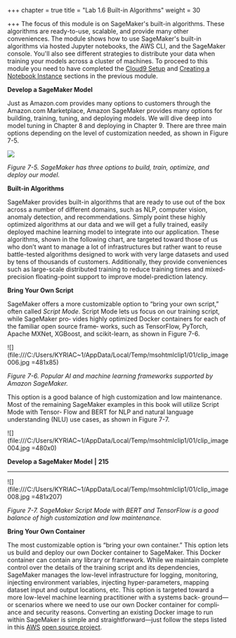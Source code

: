 +++
chapter = true
title = "Lab 1.6 Built-in Algorithms"
weight = 30

+++
The focus of this module is on SageMaker's built-in algorithms. These algorithms are ready-to-use, scalable, and provide many other conveniences. The module shows how to use SageMaker's built-in algorithms via hosted Jupyter notebooks, the AWS CLI, and the SageMaker console. You'll also see different strategies to distribute your data when training your models across a cluster of machines. To proceed to this module you need to have completed the [Cloud9 Setup](../prerequisites/cloud9.html) and [Creating a Notebook Instance](../introduction/notebook.html) sections in the previous module.

**Develop a SageMaker Model**

Just as Amazon.com provides many options to customers through the Amazon.com Marketplace, Amazon SageMaker provides many options for building, training, tuning, and deploying models. We will dive deep into model tuning in Chapter 8 and deploying in Chapter 9. There are three main options depending on the level of customization needed, as shown in Figure 7-5.

![](/images/model.png)

_Figure 7-5. SageMaker has three options to build, train, optimize, and deploy our model._

**Built-in Algorithms**

SageMaker provides built-in algorithms that are ready to use out of the box across a number of different domains, such as NLP, computer vision, anomaly detection, and recommendations. Simply point these highly optimized algorithms at our data and we will get a fully trained, easily deployed machine learning model to integrate into our application. These algorithms, shown in the following chart, are targeted toward those of us who don’t want to manage a lot of infrastructures but rather want to reuse battle-tested algorithms designed to work with very large datasets and used by tens of thousands of customers. Additionally, they provide conveniences such as large-scale distributed training to reduce training times and mixed-precision floating-point support to improve model-prediction latency.



**Bring Your Own Script**

SageMaker offers a more customizable option to “bring your own script,” often called _Script Mode_. Script Mode lets us focus on our training script, while SageMaker pro‐ vides highly optimized Docker containers for each of the familiar open source frame‐ works, such as TensorFlow, PyTorch, Apache MXNet, XGBoost, and scikit-learn, as shown in Figure 7-6.

![](file:///C:/Users/KYRIAC\~1/AppData/Local/Temp/msohtmlclip1/01/clip_image006.jpg =481x85)

_Figure 7-6. Popular AI and machine learning frameworks supported by Amazon SageMaker._

This option is a good balance of high customization and low maintenance. Most of the remaining SageMaker examples in this book will utilize Script Mode with Tensor‐ Flow and BERT for NLP and natural language understanding (NLU) use cases, as shown in Figure 7-7.

![](file:///C:/Users/KYRIAC\~1/AppData/Local/Temp/msohtmlclip1/01/clip_image004.jpg =480x0)

**Develop a SageMaker Model** **|** **215**

****

![](file:///C:/Users/KYRIAC\~1/AppData/Local/Temp/msohtmlclip1/01/clip_image008.jpg =481x207)

_Figure 7-7. SageMaker Script Mode with BERT and TensorFlow is a good balance of high customization and low maintenance._

**Bring Your Own Container**

The most customizable option is “bring your own container.” This option lets us build and deploy our own Docker container to SageMaker. This Docker container can contain any library or framework. While we maintain complete control over the details of the training script and its dependencies, SageMaker manages the low-level infrastructure for logging, monitoring, injecting environment variables, injecting hyper-parameters, mapping dataset input and output locations, etc. This option is targeted toward a more low-level machine learning practitioner with a systems back‐ ground—or scenarios where we need to use our own Docker container for compli‐ ance and security reasons. Converting an existing Docker image to run within SageMaker is simple and straightforward—just follow the steps listed in this [AWS](https://oreil.ly/7Rn86) [open source project](https://oreil.ly/7Rn86).